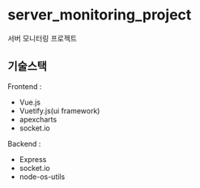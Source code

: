 # server_monitoring_project
서버 모니터링 프로젝트

## 기술스택

Frontend :

- Vue.js
- Vuetify.js(ui framework)
- apexcharts
- socket.io

Backend :

- Express
- socket.io
- node-os-utils
